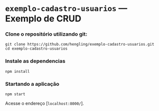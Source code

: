 # `exemplo-cadastro-usuarios` — Exemplo de CRUD

### Clone o repositório utilizando git:

```
git clone https://github.com/hengling/exemplo-cadastro-usuarios.git
cd exemplo-cadastro-usuarios
```

### Instale as dependencias

```
npm install
```

### Startando a aplicação

```
npm start
```

Acesse o endereço [`localhost:8000/`].